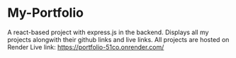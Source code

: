 # My-Portfolio
A react-based project with express.js in the backend.
Displays all my projects alongwith their github links and live links.
All projects are hosted on Render
Live link: https://portfolio-51co.onrender.com/
